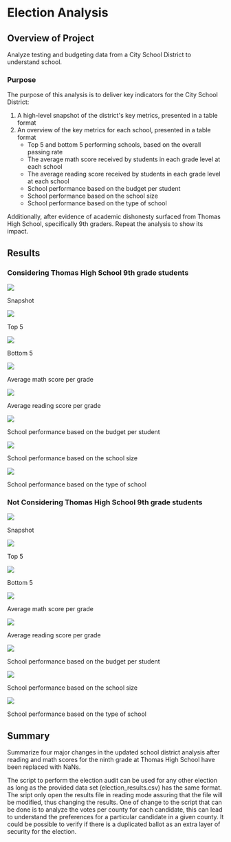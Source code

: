 # Election Analysis
## Overview of Project
Analyze testing and budgeting data from a City School District to understand school.
### Purpose
The purpose of this analysis is to deliver key indicators for the City School District: 

1. A high-level snapshot of the district's key metrics, presented in a table format
2. An overview of the key metrics for each school, presented in a table format
    - Top 5 and bottom 5 performing schools, based on the overall passing rate
    - The average math score received by students in each grade level at each school
    - The average reading score received by students in each grade level at each school
    - School performance based on the budget per student
    - School performance based on the school size 
    - School performance based on the type of school

Additionally, after evidence of academic dishonesty surfaced from Thomas High School, specifically 9th graders. Repeat the analysis to show its impact.

## Results
### Considering Thomas High School 9th grade students
<img src="https://github.com/luisnewmanh/School_District_Analysis/blob/master/Resources/Snapshot.JPG">

Snapshot

<img src="https://github.com/luisnewmanh/School_District_Analysis/blob/master/Resources/top5.JPG">

Top 5

<img src="https://github.com/luisnewmanh/School_District_Analysis/blob/master/Resources/bottom5.JPG">

Bottom 5

<img src="https://github.com/luisnewmanh/School_District_Analysis/blob/master/Resources/math.JPG">

Average math score per grade

<img src="https://github.com/luisnewmanh/School_District_Analysis/blob/master/Resources/reading.JPG"> 

Average reading score per grade

<img src="https://github.com/luisnewmanh/School_District_Analysis/blob/master/Resources/budget.JPG">  

School performance based on the budget per student

<img src="https://github.com/luisnewmanh/School_District_Analysis/blob/master/Resources/size.JPG"> 

School performance based on the school size

<img src="https://github.com/luisnewmanh/School_District_Analysis/blob/master/Resources/type.JPG">

School performance based on the type of school
### Not Considering Thomas High School 9th grade students
<img src="https://github.com/luisnewmanh/School_District_Analysis/blob/master/Resources/Snapshot.JPG">

Snapshot

<img src="https://github.com/luisnewmanh/School_District_Analysis/blob/master/Resources/top5.JPG">

Top 5

<img src="https://github.com/luisnewmanh/School_District_Analysis/blob/master/Resources/bottom5.JPG">

Bottom 5

<img src="https://github.com/luisnewmanh/School_District_Analysis/blob/master/Resources/math.JPG">

Average math score per grade

<img src="https://github.com/luisnewmanh/School_District_Analysis/blob/master/Resources/reading.JPG"> 

Average reading score per grade

<img src="https://github.com/luisnewmanh/School_District_Analysis/blob/master/Resources/budget.JPG">  

School performance based on the budget per student

<img src="https://github.com/luisnewmanh/School_District_Analysis/blob/master/Resources/size.JPG"> 

School performance based on the school size

<img src="https://github.com/luisnewmanh/School_District_Analysis/blob/master/Resources/type.JPG">

School performance based on the type of school
## Summary
Summarize four major changes in the updated school district analysis after reading and math scores for the ninth grade at Thomas High School have been replaced with NaNs.

The script to perform the election audit can be used for any other election as long as the provided data set (election_results.csv) has the same format. The sript only open the results file in reading mode assuring that the file will be modified, thus changing the results. One of change to the script that can be done is to analyze the votes per county for each candidate, this can lead to understand the preferences for a particular candidate in a given county. It could be possible to verify if there is a duplicated ballot as an extra layer of security for the election.
